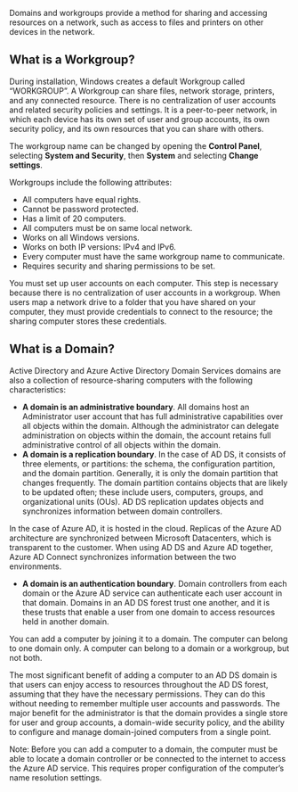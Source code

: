 Domains and workgroups provide a method for sharing and accessing resources on a network, such as access to files and printers on other devices in the network.

## What is a Workgroup?

During installation, Windows creates a default Workgroup called “WORKGROUP”. A Workgroup can share files, network storage, printers, and any connected resource. There is no centralization of user accounts and related security policies and settings. It is a peer-to-peer network, in which each device has its own set of user and group accounts, its own security policy, and its own resources that you can share with others.

The workgroup name can be changed by opening the **Control Panel**, selecting **System and Security**, then **System** and selecting **Change settings**.

Workgroups include the following attributes:

 -  All computers have equal rights.
 -  Cannot be password protected.
 -  Has a limit of 20 computers.
 -  All computers must be on same local network.
 -  Works on all Windows versions.
 -  Works on both IP versions: IPv4 and IPv6.
 -  Every computer must have the same workgroup name to communicate.
 -  Requires security and sharing permissions to be set.

You must set up user accounts on each computer. This step is necessary because there is no centralization of user accounts in a workgroup. When users map a network drive to a folder that you have shared on your computer, they must provide credentials to connect to the resource; the sharing computer stores these credentials.

## What is a Domain?

Active Directory and Azure Active Directory Domain Services domains are also a collection of resource-sharing computers with the following characteristics:

 -  **A domain is an administrative boundary**. All domains host an Administrator user account that has full administrative capabilities over all objects within the domain. Although the administrator can delegate administration on objects within the domain, the account retains full administrative control of all objects within the domain.
 -  **A domain is a replication boundary**. In the case of AD DS, it consists of three elements, or partitions: the schema, the configuration partition, and the domain partition. Generally, it is only the domain partition that changes frequently. The domain partition contains objects that are likely to be updated often; these include users, computers, groups, and organizational units (OUs). AD DS replication updates objects and synchronizes information between domain controllers.<br>

In the case of Azure AD, it is hosted in the cloud. Replicas of the Azure AD architecture are synchronized between Microsoft Datacenters, which is transparent to the customer. When using AD DS and Azure AD together, Azure AD Connect synchronizes information between the two environments.

 -  **A domain is an authentication boundary**. Domain controllers from each domain or the Azure AD service can authenticate each user account in that domain. Domains in an AD DS forest trust one another, and it is these trusts that enable a user from one domain to access resources held in another domain.

You can add a computer by joining it to a domain. The computer can belong to one domain only. A computer can belong to a domain or a workgroup, but not both.

The most significant benefit of adding a computer to an AD DS domain is that users can enjoy access to resources throughout the AD DS forest, assuming that they have the necessary permissions. They can do this without needing to remember multiple user accounts and passwords. The major benefit for the administrator is that the domain provides a single store for user and group accounts, a domain-wide security policy, and the ability to configure and manage domain-joined computers from a single point.

Note: Before you can add a computer to a domain, the computer must be able to locate a domain controller or be connected to the internet to access the Azure AD service. This requires proper configuration of the computer’s name resolution settings.
